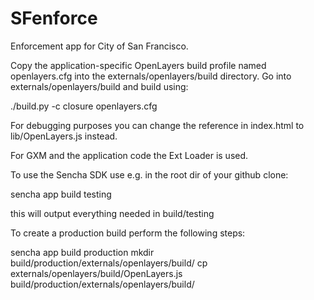 SFenforce
=========

Enforcement app for City of San Francisco.

Copy the application-specific OpenLayers build profile named openlayers.cfg into the externals/openlayers/build directory.
Go into externals/openlayers/build and build using:

./build.py -c closure openlayers.cfg

For debugging purposes you can change the reference in index.html to lib/OpenLayers.js instead.

For GXM and the application code the Ext Loader is used.

To use the Sencha SDK use e.g. in the root dir of your github clone:

sencha app build testing

this will output everything needed in build/testing

To create a production build perform the following steps:

sencha app build production
mkdir build/production/externals/openlayers/build/
cp externals/openlayers/build/OpenLayers.js build/production/externals/openlayers/build/

